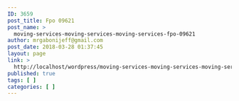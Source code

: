 ```yaml
---
ID: 3659
post_title: Fpo 09621
post_name: >
  moving-services-moving-services-moving-services-fpo-09621
author: mrgabonijeff@gmail.com
post_date: 2018-03-28 01:37:45
layout: page
link: >
  http://localhost/wordpress/moving-services-moving-services-moving-services-fpo-09621/
published: true
tags: [ ]
categories: [ ]
---
```

